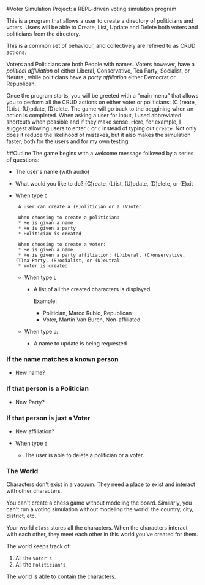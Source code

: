 #Voter Simulation Project:  a REPL-driven voting simulation program

This is a program that allows a user to create a directory of politicians and voters. Users will be able to Create, List, Update and Delete both voters and politicians from the directory.

This is a common set of behaviour, and collectively are refered to as CRUD actions.

Voters and Politicians are both People with names. Voters however, have a *political affliliation* of either Liberal, Conservative, Tea Party, Socialist, or Neutral, while politicians have a *party affiliation* either Democrat or Republican.

Once the program starts, you will be greeted with a “main menu” that allows you to perform all the CRUD actions on either voter or politicians: (C )reate, (L)ist, (U)pdate, (D)elete.
The game will go back to the beggining when an action is completed.
When asking a user for input, I used abbreviated shortcuts when possible and if they make sense. Here, for example, I suggest allowing users to enter `c` or `C` instead of typing out `Create`. Not only does it reduce the likelihood of mistakes, but it also makes the simulation faster, both for the users and for my own testing.



##Outline
The game begins with a welcome message followed by a series of questions:

* The user's name (with audio)
* What would you like to do?
(C)reate, (L)ist, (U)pdate,  (D)elete, or (E)xit
 * When type `C`:

		A user can create a (P)olitician or a (V)oter.
		
		When choosing to create a politician: 	
		* He is givan a name
		* He is given a party
		* Politician is created
		
		When choosing to create a voter:
		* He is given a name
		* He is given a party affiliation: (L)iberal, (C)onservative, (T)ea Party, (S)ocialist, or (N)eutral
		* Voter is created

 
	* When type `L`
		* A list of all the created characters is displayed

			Example:
			
			* Politician, Marco Rubio, Republican
			* Voter, Martin Van Buren, Non-affiliated

	*	When type `U`:

		* A name to update is being requested

### If the name matches a known person
*	New name?

### If that person is a Politician
* New Party?

### If that person is just a Voter
* New affiliation?


*	When type `d`
	*	The user is able to delete a politician or a voter.


### The World

Characters don't exist in a vacuum. They need a place to exist and interact with other characters.

You can't create a chess game without modeling the board. Similarly, you can't run a voting simulation without modeling the world: the country, city, district, etc.

Your world `class` stores all the characters. When the characters interact with each other, they meet each other in this world you've created for them.

The world keeps track of:

1. All the `Voter's`
1. All the `Politician's`

The world is able to contain the characters.

